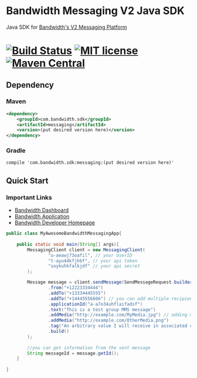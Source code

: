 # Bandwidth Messaging V2 Java SDK

Java SDK for [Bandwidth's V2 Messaging Platform](https://dev.bandwidth.com/v2-messaging/)

[![Build Status](https://travis-ci.org/Bandwidth/messaging-java-sdk.svg?branch=master)](https://travis-ci.org/Bandwidth/messaging-java-sdk)
[![MIT license](https://img.shields.io/crates/l/pubsub.svg)](./LICENSE)
[![Maven Central](https://img.shields.io/maven-central/v/com.bandwidth.sdk/messaging.svg)](https://search.maven.org/search?q=g:com.bandwidth.sdk.messaging)
===

## Dependency

### Maven
```xml
<dependency>
    <groupId>com.bandwidth.sdk</groupId>
    <artifactId>messaging</artifactId>
    <version>(put desired version here)</version>
</dependency>
```
### Gradle
```
compile 'com.bandwidth.sdk:messaging:(put desired version here)'
```


## Quick Start
### Important Links
* [Bandwidth Dashboard](https://dashboard.bandwidth.com/portal/report/#login:)
* [Bandwidth Application](https://app.bandwidth.com/login)
* [Bandwidth Developer Homepage](https://dev.bandwidth.com/)

```java
public class MyAwesomeBandwidthMessagingApp{
    
    public static void main(String[] args){
        MessagingClient client = new MessagingClient(
                "u-aeawj73oafil", // your UserID
                "t-ayu44kfjhbf", // your api token
                "soykuhkfalkjdf" // your api secret
        );

        Message message = client.sendMessage(SendMessageRequest.builder()
                .from("+12223334444")
                .addTo("+13334445555")
                .addTo("+14445556666") // you can add multiple recipients (will be sent as group MMS)
                .applicationId("a-a7o34uhflaifadsf")
                .text("This is a test group MMS message")
                .addMedia("http://example.com/MyMedia.jpg") // adding media is optional (will be sent as MMS)
                .addMedia("http://example.com/OtherMedia.png")
                .tag("An arbitrary value I will receive in associated callbacks")
                .build()
        );
        
        //you can get information from the sent message
        String messageId = message.getId();
    }
    
}

```
